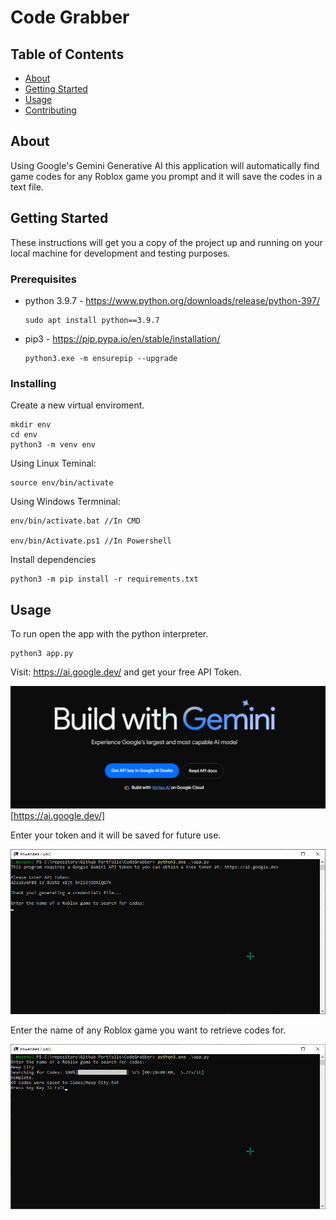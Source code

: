 # Code Grabber

## Table of Contents

- [About](#about)
- [Getting Started](#getting_started)
- [Usage](#usage)
- [Contributing](../CONTRIBUTING.md)

## About <a name = "about"></a>

Using Google's Gemini Generative AI this application will automatically find game codes for any Roblox game you prompt and it will save the codes in a text file.

## Getting Started <a name = "getting_started"></a>

These instructions will get you a copy of the project up and running on your local machine for development and testing purposes.

### Prerequisites

- python 3.9.7 - https://www.python.org/downloads/release/python-397/

    ```
    sudo apt install python==3.9.7
    ```

- pip3 - https://pip.pypa.io/en/stable/installation/

    ```
    python3.exe -m ensurepip --upgrade
    ```

### Installing

Create a new virtual enviroment.

```
mkdir env
cd env
python3 -m venv env
```

Using Linux Teminal:

```
source env/bin/activate
```

Using Windows Termninal:

```
env/bin/activate.bat //In CMD

env/bin/Activate.ps1 //In Powershell
```

Install dependencies

```
python3 -m pip install -r requirements.txt
```

## Usage <a name = "usage"></a>

To run open the app with the python interpreter.
```
python3 app.py
```
Visit: https://ai.google.dev/ and get your free API Token.

![Get API Token](image-1.png)[https://ai.google.dev/]

Enter your token and it will be saved for future use.

![Enter Token](image-2.png)

Enter the name of any Roblox game you want to retrieve codes for.

![Getting Codes](image.png)
